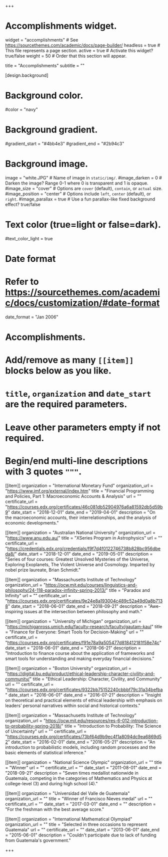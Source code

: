 +++
# Accomplishments widget.
widget = "accomplishments"  # See https://sourcethemes.com/academic/docs/page-builder/
headless = true  # This file represents a page section.
active = true  # Activate this widget? true/false
weight = 50  # Order that this section will appear.

title = "Accomplish&shy;ments"
subtitle = ""

[design.background]
  # Background color.
  #color = "navy"
  
  # Background gradient.
  #gradient_start = "#4bb4e3"
  #gradient_end = "#2b94c3"
  
  # Background image.
  image = "white.JPG"  # Name of image in `static/img/`.
  #image_darken = 0  # Darken the image? Range 0-1 where 0 is transparent and 1 is opaque.
  #image_size = "cover"  #  Options are `cover` (default), `contain`, or `actual` size.
  #image_position = "center"  # Options include `left`, `center` (default), or `right`.
  #image_parallax = true  # Use a fun parallax-like fixed background effect? true/false

  # Text color (true=light or false=dark).
  #text_color_light = true

# Date format
#   Refer to https://sourcethemes.com/academic/docs/customization/#date-format
date_format = "Jan 2006"

# Accomplishments.
#   Add/remove as many `[[item]]` blocks below as you like.
#   `title`, `organization` and `date_start` are the required parameters.
#   Leave other parameters empty if not required.
#   Begin/end multi-line descriptions with 3 quotes `"""`.

[[item]]
  organization = "International Monetary Fund"
  organization_url = "https://www.imf.org/external/index.htm"
  title = "Financial Programming and Policies, Part 1: Macroeconomic Accounts & Analysis"
  url = ""
  certificate_url = "https://courses.edx.org/certificates/46c081db52904976a6a81592db5d59b9"
  date_start = "2018-12-01"
  date_end = "2019-04-01"
  description = "On the macroeconomic accounts, their interrelationships, and the analysis of economic developments."

[[item]]
  organization = "Australian National University"
  organization_url = "https://www.anu.edu.au/"
  title = "XSeries Program in Astrophysics"
  url = ""
  certificate_url = "https://credentials.edx.org/credentials/f9f7d4f0122746738b828bc956dbeda8/"
  date_start = "2018-12-01"
  date_end = "2019-05-01"
  description = "Series of four courses: Greatest Unsolved Mysteries of the Universe, Exploring Exoplanets, The Violent Universe and Cosmology. Imparted by nobel prize laureate, Brian Schmidt."
  
[[item]]
  organization = "Massachusetts Institute of Technology"
  organization_url = "https://ocw.mit.edu/courses/linguistics-and-philosophy/24-118-paradox-infinity-spring-2013/"
  title = "Paradox and Infinity"
  url = ""
  certificate_url = "https://courses.edx.org/certificates/9e24e8a193004c489c52a49d0a8b7138"
  date_start = "2018-06-01"
  date_end = "2018-09-21"
  description = "Awe-inspiring issues at the intersection between philosophy and math."

[[item]]
  organization = "University of Michigan"
  organization_url = "https://michiganross.umich.edu/faculty-research/faculty/gautam-kaul"
  title = "Finance for Everyone: Smart Tools for Decision-Making"
  url = ""
  certificate_url = "https://courses.edx.org/certificates/f91e78a9a505477d818412181f58e74c"
  date_start = "2018-06-01"
  date_end = "2018-06-21"
  description = "Introduction to finance course about the application of frameworks and smart tools for understanding and making everyday financial decisions."

[[item]]
  organization = "Boston University"
  organization_url = "https://digital.bu.edu/product/ethical-leadership-character-civility-and-community/"
  title = "Ethical Leadership: Character, Civility, and Community"
  url = ""
  certificate_url = "https://courses.edx.org/certificates/9322bb75152240cbbbf79c31a34befba"
  date_start = "2016-06-01"
  date_end = "2016-07-21"
  description = "Insight on theoretical and practical elements of ethical leadership with emphasis on leaders’ personal narratives within social and historical contexts."

[[item]]
  organization = "Massachusetts Institute of Technology"
  organization_url = "https://ocw.mit.edu/resources/res-6-012-introduction-to-probability-spring-2018/"
  title = "Introduction to Probability: The Science of Uncertainty"
  url = ""
  certificate_url = "https://courses.edx.org/certificates/73bf64d9b9ec4f1a8094dc9ea6869d52"
  date_start = "2016-02-01"
  date_end = "2016-05-21"
  description = "An introduction to probabilistic models, including random processes and the basic elements of statistical inference."

[[item]]
  organization = "National Science Olympic"
  organization_url = ""
  title = "Winner"
  url = ""
  certificate_url = ""
  date_start = "2011-08-01"
  date_end = "2018-09-21"
  description = "Seven times medallist nationwide in Guatemala, competing in the categories of Mathematics and Physics at college-level (3) and during high school (4)."

[[item]]
  organization = "Universidad del Valle de Guatemala"
  organization_url = ""
  title = "Winner of Francisco Nieves medal"
  url = ""
  certificate_url = ""
  date_start = "2017-03-01"
  date_end = ""
  description = "For the freshman with the best average score."

[[item]]
  organization = "International Mathematical Olympiad"
  organization_url = ""
  title = "Selected in three occasions to represent Guatemala"
  url = ""
  certificate_url = ""
  date_start = "2013-06-01"
  date_end = "2015-06-01"
  description = "Couldn't participate due to lack of funding from Guatemala's government."

+++
